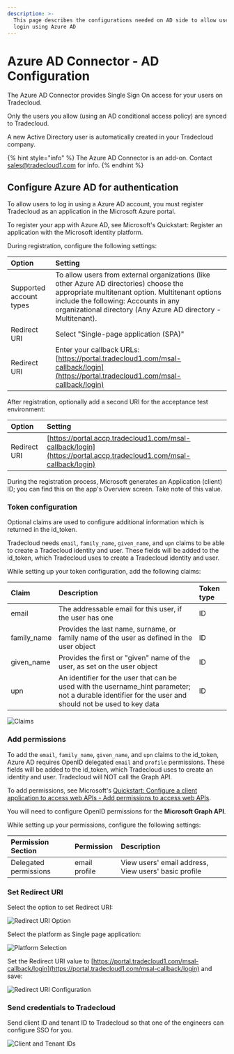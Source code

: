```yaml
---
description: >-
  This page describes the configurations needed on AD side to allow users to
  login using Azure AD
---
```


# Azure AD Connector - AD Configuration

The Azure AD Connector provides Single Sign On access for your users on Tradecloud.

Only the users you allow (using an AD conditional access policy) are synced to Tradecloud.

A new Active Directory user is automatically created in your Tradecloud company.

{% hint style="info" %}
The Azure AD Connector is an add-on. Contact [sales@tradecloud1.com](sales@tradecloud1.com) for info.
{% endhint %}

## Configure Azure AD for authentication

To allow users to log in using a Azure AD account, you must register Tradecloud as an application in the Microsoft Azure portal.

To register your app with Azure AD, see Microsoft's Quickstart: Register an application with the Microsoft identity platform.

During registration, configure the following settings:

| Option                  | Setting                                                                                                                                                                                                                                             |
| :---------------------- | :-------------------------------------------------------------------------------------------------------------------------------------------------------------------------------------------------------------------------------------------------- |
| Supported account types | To allow users from external organizations (like other Azure AD directories) choose the appropriate multitenant option. Multitenant options include the following: Accounts in any organizational directory (Any Azure AD directory - Multitenant). |
| Redirect URI            | Select "Single-page application (SPA)"                                                                                                                                                                                                              |
| Redirect URI            | Enter your callback URLs: [https://portal.tradecloud1.com/msal-callback/login](https://portal.tradecloud1.com/msal-callback/login)                                                                                                                  |

After registration, optionally add a second URI for the acceptance test environment:

| Option       | Setting                                                                                                            |
| :----------- | :----------------------------------------------------------------------------------------------------------------- |
| Redirect URI | [https://portal.accp.tradecloud1.com/msal-callback/login](https://portal.accp.tradecloud1.com/msal-callback/login) |

During the registration process, Microsoft generates an Application (client) ID; you can find this on the app's Overview screen. Take note of this value.

### Token configuration

Optional claims are used to configure additional information which is returned in the id_token.

Tradecloud needs `email`, `family_name`, `given_name`, and `upn` claims to be able to create a Tradecloud identity and user. These fields will be added to the id_token, which Tradecloud uses to create a Tradecloud identity and user.

While setting up your token configuration, add the following claims:

| Claim       | Description                                                                                                                                            | Token type |
| :---------- | :----------------------------------------------------------------------------------------------------------------------------------------------------- | :--------- |
| email       | The addressable email for this user, if the user has one                                                                                               | ID         |
| family_name | Provides the last name, surname, or family name of the user as defined in the user object                                                              | ID         |
| given_name  | Provides the first or "given" name of the user, as set on the user object                                                                              | ID         |
| upn         | An identifier for the user that can be used with the username_hint parameter; not a durable identifier for the user and should not be used to key data | ID         |

![Claims](../.gitbook/assets/azure-claims.png)

### Add permissions

To add the `email`, `family_name`, `given_name`, and `upn` claims to the id_token, Azure AD requires OpenID delegated `email` and `profile` permissions. These fields will be added to the id_token, which Tradecloud uses to create an identity and user. Tradecloud will NOT call the Graph API.

To add permissions, see Microsoft's [Quickstart: Configure a client application to access web APIs - Add permissions to access web APIs](https://docs.microsoft.com/en-us/azure/active-directory/develop/quickstart-configure-app-access-web-apis#add-permissions-to-access-web-apis).

You will need to configure OpenID permissions for the **Microsoft Graph API**.

While setting up your permissions, configure the following settings:

| Permission Section    | Permission        | Description                                             |
| :-------------------- | :---------------- | :------------------------------------------------------ |
| Delegated permissions | email profile     | View users' email address, View users' basic profile    |

### Set Redirect URI

Select the option to set Redirect URI:

![Redirect URI Option](../.gitbook/assets/azure-select-redirect.png)

Select the platform as Single page application:

![Platform Selection](../.gitbook/assets/azure-select-spa.png)

Set the Redirect URI value to [https://portal.tradecloud1.com/msal-callback/login](https://portal.tradecloud1.com/msal-callback/login) and save:

![Redirect URI Configuration](../.gitbook/assets/azure-spa-redirect.png)

### Send credentials to Tradecloud

Send client ID and tenant ID to Tradecloud so that one of the engineers can configure SSO for you.

![Client and Tenant IDs](../.gitbook/assets/azure-ids.png)
